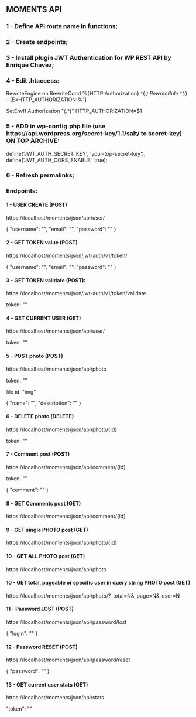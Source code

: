 <h2> MOMENTS API</h2>

<h3> 1 - Define API route name in functions;</h3>

<h3> 2 - Create endpoints;</h3>

<h3> 3 - Install plugin JWT Authentication for WP REST API by Enrique Chavez;</h3>

<h3> 4 - Edit .htaccess:</h3>

RewriteEngine on
RewriteCond %{HTTP:Authorization} ^(._)
RewriteRule ^(._) - [E=HTTP_AUTHORIZATION:%1]

SetEnvIf Authorization "(.\*)" HTTP_AUTHORIZATION=$1

<h3> 5 - ADD in wp-config.php file (use https://api.wordpress.org/secret-key/1.1/salt/ to secret-key) ON TOP ARCHIVE:</h3>

define('JWT_AUTH_SECRET_KEY', 'your-top-secret-key');
define('JWT_AUTH_CORS_ENABLE', true);

<h3> 6 - Refresh permalinks;</h3>

<h3> Endpoints:</h3>
<h4>1 - USER CREATE (POST)</h4>
<p>https://localhost/moments/json/api/user/</p>
<p>
{
"username": "",
"email": "",
"password": ""
}
</p>

<h4>2 - GET TOKEN value (POST)</h4>
<p>https://localhost/moments/json/jwt-auth/v1/token/</p>
<p>
{
"username": "",
"email": "",
"password": ""
}
</p>

<h4>3 - GET TOKEN validate (POST):</h4>
<p>https://localhost/moments/json/jwt-auth/v1/token/validate</p>
<p>token: ""</p>

<h4>4 - GET CURRENT USER (GET)</h4>
<p>https://localhost/moments/json/api/user/</p>
<p>token: ""</p>

<h4>5 - POST photo (POST)</h4>
<p>https://localhost/moments/json/api/photo</p>
<p>
<p>token: ""</p>
<p>file id: "img"</p>
{
"name": "",
"description": ""
}
</p>

<h4>6 - DELETE photo (DELETE)</h4>
<p>https://localhost/moments/json/api/photo/{id}</p>
<p>
<p>token: ""</p>

<h4>7 - Comment post (POST)</h4>
<p>https://localhost/moments/json/api/comment/{id}</p>
<p>
<p>token: ""</p>
<p>
{
"comment": ""
}
</p>

<h4>8 - GET Comments post (GET)</h4>
<p>https://localhost/moments/json/api/comment/{id}</p>

<h4>9 - GET single PHOTO post (GET)</h4>
<p>https://localhost/moments/json/api/photo/{id}</p>

<h4>10 - GET ALL PHOTO post (GET)</h4>
<p>https://localhost/moments/json/api/photo</p>

<h4>10 - GET total, pageable or specific user in query string PHOTO post (GET)</h4>
<p>https://localhost/moments/json/api/photo/?_total=N&_page=N&_user=N</p>

<h4>11 - Password LOST (POST)</h4>
<p>https://localhost/moments/json/api/password/lost</p>
<p>
{
"login": ""
}
</p>

<h4>12 - Password RESET (POST)</h4>
<p>https://localhost/moments/json/api/password/reset</p>
<p>
{
"password": ""
}
</p>

<h4>13 - GET current user stats (GET)</h4>
<p>https://localhost/moments/json/api/stats</p>
<p>"token": ""</p>
